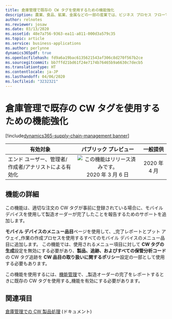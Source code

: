 ```yaml
---
title: 倉庫管理で既存の CW タグを使用するための機能強化
description: 農業、食品、鉱業、金属などの一部の産業では、ビジネス プロセス フローで複数の測定単位を使用して製品を追跡する必要があります。
author: relnotes
ms.reviewer: josaw
ms.date: 03/13/2020
ms.assetid: 48e7a756-9363-ea11-a811-000d3a579c35
ms.topic: article
ms.service: business-applications
ms.author: perlynne
dynamics365pdf: true
ms.openlocfilehash: fd9a6a19bac6135621543af306c8d270f567b2ce
ms.sourcegitcommit: bb7ffd21bd61f24e7174b76465b9a6630c7decb5
ms.translationtype: HT
ms.contentlocale: ja-JP
ms.lasthandoff: 04/06/2020
ms.locfileid: "3232321"
---
```

# <a name="enhancement-to-use-existing-catch-weight-tags-with-warehouse-management"></a>倉庫管理で既存の CW タグを使用するための機能強化
[!include[dynamics365-supply-chain-management banner](../includes/dynamics365-supply-chain-management.md)]

| 有効対象    |  パブリック プレビュー | 一般提供 | 
| ---------- | :----------: |:----------: |
|エンド ユーザー、管理者/作成者/アナリストによる有効化|![この機能はリリース済みです。](/dynamics365-release-plan/media/green-checkmark.png "この機能はリリース済みです。") 2020 年 3 月 6 日| 2020 年 4 月|






## <a name="feature-details"></a>機能の詳細
<!--feature detail start -->
この機能は、適切な注文の CW タグが事前に登録されている場合に、モバイル デバイスを使用して製造オーダーが完了したことを報告するためのサポートを追加します。

**モバイル デバイスのメニュー品目**ページを使用して、_完了レポートとプット アウェイ_作業の作成プロセスを使用するすべてのモバイル デバイスのメニュー品目に追加します。 この機能では、使用されるメニュー項目に対して **CW タグの生成**設定を無効にする必要があり、**製品、追跡、およびすべての保管分析コード**の CW タグ追跡を **CW 品目の取り扱いに関するポリシー**設定の一部として使用する必要もあります。

この機能を使用するには、[機能管理](https://docs.microsoft.com/dynamics365/fin-ops-core/fin-ops/get-started/feature-management/feature-management-overview?toc=/dynamics365/supply-chain/toc.json)で、_製造オーダーの完了をレポートするときに既存の CW タグを使用する_機能を有効にする必要があります。 

<!--feature detail end -->










## <a name="see-also"></a>関連項目


<!--docs start-->
[倉庫管理での CW 製品処理](https://docs.microsoft.com/dynamics365/supply-chain/warehousing/catch-weight-processing) (ドキュメント)
<!--docs end-->


